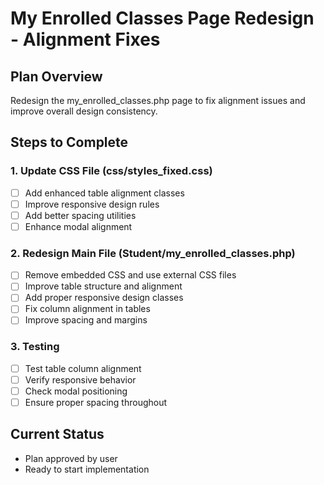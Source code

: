 # My Enrolled Classes Page Redesign - Alignment Fixes

## Plan Overview
Redesign the my_enrolled_classes.php page to fix alignment issues and improve overall design consistency.

## Steps to Complete

### 1. Update CSS File (css/styles_fixed.css)
- [ ] Add enhanced table alignment classes
- [ ] Improve responsive design rules
- [ ] Add better spacing utilities
- [ ] Enhance modal alignment

### 2. Redesign Main File (Student/my_enrolled_classes.php)
- [ ] Remove embedded CSS and use external CSS files
- [ ] Improve table structure and alignment
- [ ] Add proper responsive design classes
- [ ] Fix column alignment in tables
- [ ] Improve spacing and margins

### 3. Testing
- [ ] Test table column alignment
- [ ] Verify responsive behavior
- [ ] Check modal positioning
- [ ] Ensure proper spacing throughout

## Current Status
- Plan approved by user
- Ready to start implementation
